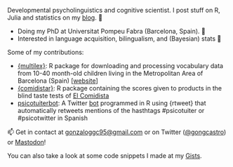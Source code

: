 Developmental psycholinguistics and cognitive scientist. I post stuff on R, Julia and statistics on my [blog](https://gongcastro.github.io/post/). :orange_book:

* Doing my PhD at Universitat Pompeu Fabra (Barcelona, Spain). :office:
* Interested in language acquisition, bilingualism, and (Bayesian) stats :speech_balloon:

Some of my contributions:

* [{multilex}](https://github.com/gongcastro/multilex): R package for downloading and processing vocabulary data from 10-40 month-old children living in the Metropolitan Area of Barcelona (Spain) [[website](https://gongcastro.github.io/multilex/)]
* [{comidistar}](https://github.com/gongcastro/comidistar): R package containing the scores given to products in the blind taste tests of [El Comidista](https://elcomidista.elpais.com/)
* [psicotuiterbot](https://github.com/gongcastro/psicotuiterbot): A Twitter [bot](https://twitter.com/psicotuiterbot) programmed in R using {rtweet} that automatically retweets mentions of the hasthtags #psicotuiter or #psicotwitter in Spanish
 
:mailbox: Get in contact at [gonzaloggc95@gmail.com](mailto:gonzaloggc95@gmail.com) or on Twitter ([@gongcastro](https://twitter.com/gongcastro)) or <a rel="me" href="https://fediscience.org/@gongcastro">Mastodon</a>!

You can also take a look at some code snippets I made at my [Gists](https://gist.github.com/gongcastro).

